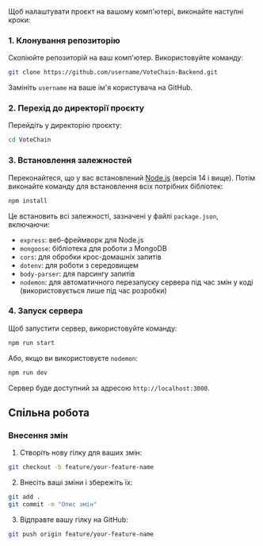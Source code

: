 
Щоб налаштувати проєкт на вашому комп'ютері, виконайте наступні кроки:

### 1. Клонування репозиторію

Скопіюйте репозиторій на ваш комп'ютер. Використовуйте команду:

```bash
git clone https://github.com/username/VoteChain-Backend.git
```

Замініть `username` на ваше ім'я користувача на GitHub.

### 2. Перехід до директорії проєкту

Перейдіть у директорію проєкту:

```bash
cd VoteChain
```

### 3. Встановлення залежностей

Переконайтеся, що у вас встановлений [Node.js](https://nodejs.org/) (версія 14 і вище). Потім виконайте команду для встановлення всіх потрібних бібліотек:

```bash
npm install
```

Це встановить всі залежності, зазначені у файлі `package.json`, включаючи:

- `express`: веб-фреймворк для Node.js
- `mongoose`: бібліотека для роботи з MongoDB
- `cors`: для обробки крос-домашніх запитів
- `dotenv`: для роботи з середовищем
- `body-parser`: для парсингу запитів
- `nodemon`: для автоматичного перезапуску сервера під час змін у коді (використовується лише під час розробки)

### 4. Запуск сервера

Щоб запустити сервер, використовуйте команду:

```bash
npm run start
```

Або, якщо ви використовуєте `nodemon`:

```bash
npm run dev
```

Сервер буде доступний за адресою `http://localhost:3000`.

## Спільна робота

### Внесення змін

1. Створіть нову гілку для ваших змін:

```bash
git checkout -b feature/your-feature-name
```

2. Внесіть ваші зміни і збережіть їх:

```bash
git add .
git commit -m "Опис змін"
```

3. Відправте вашу гілку на GitHub:

```bash
git push origin feature/your-feature-name
```
